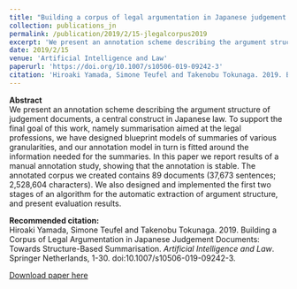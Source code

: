 ```yaml
---
title: "Building a corpus of legal argumentation in Japanese judgement documents: towards structure-based summarisation"
collection: publications_jn
permalink: /publication/2019/2/15-jlegalcorpus2019
excerpt: 'We present an annotation scheme describing the argument structure of judgement documents, a central construct in Japanese law. To support the final goal of this work, namely summarisation aimed at the legal professions, we have designed blueprint models of summaries of various granularities, and our annotation model in turn is fitted around the information needed for the summaries. In this paper we report results of a manual annotation study, showing that the annotation is stable. The annotated corpus we created contains 89 documents (37,673 sentences; 2,528,604 characters). We also designed and implemented the first two stages of an algorithm for the automatic extraction of argument structure, and present evaluation results.'
date: 2019/2/15
venue: 'Artificial Intelligence and Law'
paperurl: 'https://doi.org/10.1007/s10506-019-09242-3'
citation: 'Hiroaki Yamada, Simone Teufel and Takenobu Tokunaga. 2019. Building a Corpus of Legal Argumentation in Japanese Judgement Documents: Towards Structure-Based Summarisation. <i>Artificial Intelligence and Law</i>. Springer Netherlands, 1-30. doi:10.1007/s10506-019-09242-3.'
---
```

**Abstract**   
We present an annotation scheme describing the argument structure of judgement documents, a central construct in Japanese law. To support the final goal of this work, namely summarisation aimed at the legal professions, we have designed blueprint models of summaries of various granularities, and our annotation model in turn is fitted around the information needed for the summaries. In this paper we report results of a manual annotation study, showing that the annotation is stable. The annotated corpus we created contains 89 documents (37,673 sentences; 2,528,604 characters). We also designed and implemented the first two stages of an algorithm for the automatic extraction of argument structure, and present evaluation results.

**Recommended citation:**   
Hiroaki Yamada, Simone Teufel and Takenobu Tokunaga. 2019. Building a Corpus of Legal Argumentation in Japanese Judgement Documents: Towards Structure-Based Summarisation. <i>Artificial Intelligence and Law</i>. Springer Netherlands, 1-30. doi:10.1007/s10506-019-09242-3.

<a href='https://doi.org/10.1007/s10506-019-09242-3'>Download paper here</a>
